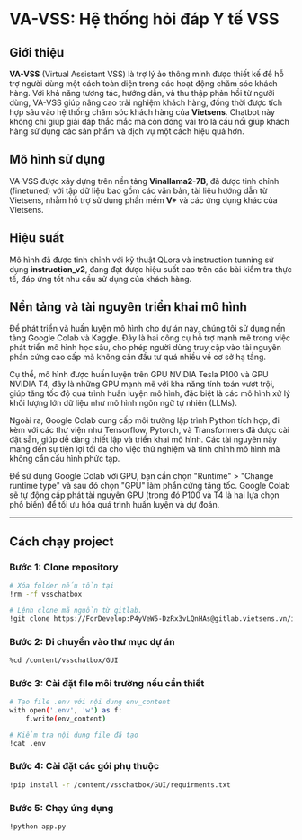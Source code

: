# VA-VSS: Hệ thống hỏi đáp Y tế VSS

## Giới thiệu

**VA-VSS** (Virtual Assistant VSS) là trợ lý ảo thông minh được thiết kế để hỗ trợ người dùng một cách toàn diện trong các hoạt động chăm sóc khách hàng. Với khả năng tương tác, hướng dẫn, và thu thập phản hồi từ người dùng, VA-VSS giúp nâng cao trải nghiệm khách hàng, đồng thời được tích hợp sâu vào hệ thống chăm sóc khách hàng của **Vietsens**. Chatbot này không chỉ giúp giải đáp thắc mắc mà còn đóng vai trò là cầu nối giúp khách hàng sử dụng các sản phẩm và dịch vụ một cách hiệu quả hơn.

## Mô hình sử dụng

VA-VSS được xây dựng trên nền tảng **Vinallama2-7B**, đã được tinh chỉnh (finetuned) với tập dữ liệu bao gồm các văn bản, tài liệu hướng dẫn từ Vietsens, nhằm hỗ trợ sử dụng phần mềm **V+** và các ứng dụng khác của Vietsens.

## Hiệu suất

Mô hình đã được tinh chỉnh với kỹ thuật QLora và instruction tunning sử dụng **instruction_v2**, đang đạt được hiệu suất cao trên các bài kiểm tra thực tế, đáp ứng tốt nhu cầu sử dụng của khách hàng.

## Nền tảng và tài nguyên triển khai mô hình

Để phát triển và huấn luyện mô hình cho dự án này, chúng tôi sử dụng nền tảng Google Colab và Kaggle. Đây là hai công cụ hỗ trợ mạnh mẽ trong việc phát triển mô hình học sâu, cho phép người dùng truy cập vào tài nguyên phần cứng cao cấp mà không cần đầu tư quá nhiều về cơ sở hạ tầng.

Cụ thể, mô hình được huấn luyện trên GPU NVIDIA Tesla P100 và GPU NVIDIA T4, đây là những GPU mạnh mẽ với khả năng tính toán vượt trội, giúp tăng tốc độ quá trình huấn luyện mô hình, đặc biệt là các mô hình xử lý khối lượng lớn dữ liệu như mô hình ngôn ngữ tự nhiên (LLMs).

Ngoài ra, Google Colab cung cấp môi trường lập trình Python tích hợp, đi kèm với các thư viện như Tensorflow, Pytorch, và Transformers đã được cài đặt sẵn, giúp dễ dàng thiết lập và triển khai mô hình. Các tài nguyên này mang đến sự tiện lợi tối đa cho việc thử nghiệm và tinh chỉnh mô hình mà không cần cấu hình phức tạp.

Để sử dụng Google Colab với GPU, bạn cần chọn "Runtime" > "Change runtime type" và sau đó chọn "GPU" làm phần cứng tăng tốc. Google Colab sẽ tự động cấp phát tài nguyên GPU (trong đó P100 và T4 là hai lựa chọn phổ biến) để tối ưu hóa quá trình huấn luyện và dự đoán.

---

## Cách chạy project

### Bước 1: Clone repository

```bash
# Xóa folder nếu tồn tại
!rm -rf vsschatbox

# Lệnh clone mã nguồn từ gitlab.
!git clone https://ForDevelop:P4yVeW5-DzRx3vLQnHAs@gitlab.vietsens.vn/ivt-dev/vsschatbox.git
```

### Bước 2: Di chuyển vào thư mục dự án
``` bash
%cd /content/vsschatbox/GUI
```

### Bước 3: Cài đặt file môi trường nếu cần thiết
``` bash
# Tạo file .env với nội dung env_content
with open('.env', 'w') as f:
    f.write(env_content)

# Kiểm tra nội dung file đã tạo
!cat .env
```

### Bước 4: Cài đặt các gói phụ thuộc
``` bash
!pip install -r /content/vsschatbox/GUI/requirments.txt
```

### Bước 5: Chạy ứng dụng
``` bash
!python app.py
```
      
